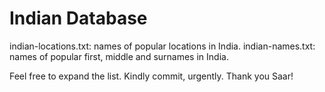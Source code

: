 # Indian Database

indian-locations.txt: names of popular locations in India.
indian-names.txt: names of popular first, middle and surnames in India.

Feel free to expand the list. Kindly commit, urgently. Thank you Saar!